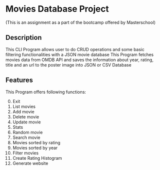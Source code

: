 # Movies Database Project
(This is an assignment as a part of the bootcamp offered by Masterschool)

## Description

This CLI Program allows user to do CRUD operations and some basic filtering functionalities with a JSON movie database
This Program fetches movies data from OMDB API and saves the information about year, rating, title and an url to the poster image into JSON or CSV Database

## Features
This Program offers following functions:

  0. Exit
  1. List movies
  2. Add movie
  3. Delete movie
  4. Update movie
  5. Stats
  6. Random movie
  7. Search movie
  8. Movies sorted by rating
  9. Movies sorted by year
  10. Filter movies
  11. Create Rating Histogram
  12. Generate website
